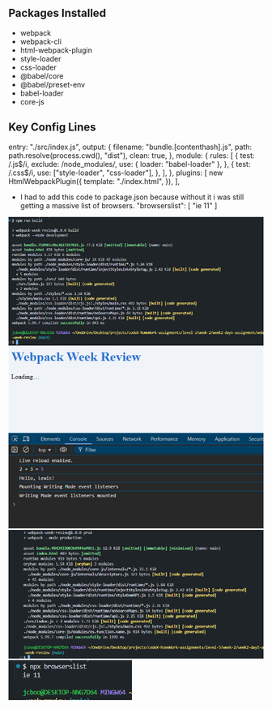 ## Packages Installed

- webpack
- webpack-cli
- html-webpack-plugin
- style-loader
- css-loader
- @babel/core
- @babel/preset-env
- babel-loader
- core-js

## Key Config Lines

entry: "./src/index.js",
output: {
filename: "bundle.[contenthash].js",
path: path.resolve(process.cwd(), "dist"),
clean: true,
},
module: {
rules: [
{
test: /\.js$/i,
      exclude: /node_modules/,
      use: { loader: "babel-loader" },
    },
    {
      test: /\.css$/i,
use: ["style-loader", "css-loader"],
},
],
},
plugins: [
new HtmlWebpackPlugin({
template: "./index.html",
}),
],

- I had to add this code to package.json because without it i was still getting a massive list of browsers.
  "browserslist": [
  "ie 11"
  ]

![alt text](image.png)
![alt text](image-1.png)
![alt text](image-2.png)
![alt text](image-3.png)
